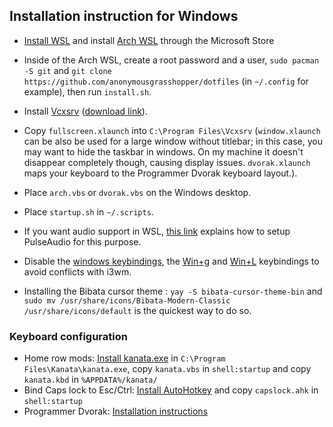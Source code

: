 ## Installation instruction for Windows
-  [Install WSL](https://learn.microsoft.com/en-us/windows/wsl/install) and install [Arch WSL](https://apps.microsoft.com/detail/9mznmnksm73x?hl=en-us&gl=US) through the Microsoft Store
- Inside of the Arch WSL, create a root password and a user, `sudo pacman -S git` and `git clone https://github.com/anonymousgrasshopper/dotfiles` (in `~/.config` for example), then run `install.sh`.

- Install [Vcxsrv](https://vcxsrv.com/) ([download link](https://vcxsrv.com/wp-content/uploads/2024/09/vcxsrv-64.1.17.2.0.installer.zip)).

- Copy `fullscreen.xlaunch` into `C:\Program Files\Vcxsrv` (`window.xlaunch` can be also be used for a large window without titlebar; in this case, you may want to hide the taskbar in windows. On my machine it doesn't disappear completely though, causing display issues. `dvorak.xlaunch` maps your keyboard to the Programmer Dvorak keyboard layout.).
- Place `arch.vbs` or `dvorak.vbs` on the Windows desktop.
- Place `startup.sh` in `~/.scripts`.

- If you want audio support in WSL, [this link](https://www.reddit.com/r/bashonubuntuonwindows/comments/hrn1lz/wsl_sound_through_pulseaudio_solved/) explains how to setup PulseAudio for this purpose.

- Disable the [windows keybindings](https://www.top-password.com/blog/disable-windows-key-shortcuts-hotkeys-in-windows-10/), the [Win+g](https://stackoverflow.com/questions/51502871/how-to-block-wing-keyboard-event) and [Win+L](https://superuser.com/questions/1059511/how-to-disable-winl-in-windows-10) keybindings to avoid conflicts with i3wm.

- Installing the Bibata cursor theme : `yay -S bibata-cursor-theme-bin` and `sudo mv /usr/share/icons/Bibata-Modern-Classic /usr/share/icons/default` is the quickest way to do so.

### Keyboard configuration
- Home row mods: [Install kanata.exe](https://github.com/jtroo/kanata/releases/) in `C:\Program Files\Kanata\kanata.exe`, copy `kanata.vbs` in `shell:startup` and copy `kanata.kbd` in `%APPDATA%/kanata/`
- Bind Caps lock to Esc/Ctrl: [Install AutoHotkey](https:/autohotkey.com) and copy `capslock.ahk` in `shell:startup`
- Programmer Dvorak: [Installation instructions](https://www.kaufmann.no/roland/dvorak/winxp.html)

